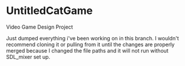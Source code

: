 # UntitledCatGame
Video Game Design Project

Just dumped everything i've been working on in this branch. I wouldn't recommend cloning it or pulling from it until the changes are properly merged because I changed the file paths and it will not run without SDL_mixer set up.
